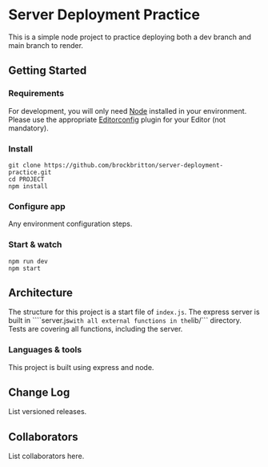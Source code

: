 
# Server Deployment Practice

This is a simple node project to practice deploying both a dev branch and main branch to render.

## Getting Started

### Requirements

For development, you will only need [Node](http://nodejs.org/) installed in your environment.
Please use the appropriate [Editorconfig](http://editorconfig.org/) plugin for your Editor (not mandatory).

### Install

    git clone https://github.com/brockbritton/server-deployment-practice.git
    cd PROJECT
    npm install

### Configure app

Any environment configuration steps.

### Start & watch

    npm run dev
    npm start

## Architecture

The structure for this project is a start file of ```index.js```. The express server is built in ````server.js``` with all external functions in the ```lib/``` directory. Tests are covering all functions, including the server.

### Languages & tools

This project is built using express and node.

## Change Log

List versioned releases.

## Collaborators

List collaborators here.